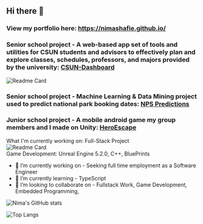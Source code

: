 ## Hi there 👋
### View my portfolio here: https://nimashafie.github.io/

### Senior school project - A web-based app set of tools and utilities for CSUN students and advisors to effectively plan and explore classes, schedules, professors, and majors provided by the university: <a href="https://github.com/kyeou/CSUN-Dashboard" target="_blank">CSUN-Dashboard</a>
![Readme Card](https://github-readme-stats.vercel.app/api/pin/?username=kyeou&repo=CSUN-Dashboard&theme=onedark)

### Senior school project - Machine Learning & Data Mining project used to predict national park booking dates: <a href="https://github.com/NimaShafie/NPS-Order-Date-Predictions" target="_blank">NPS Predictions</a>

### Junior school project - A mobile android game my group members and I made on Unity: <a href="https://play.google.com/store/apps/details?id=com.TJANA.HeroEscape" target="_blank">HeroEscape</a>

What I'm currently working on: Full-Stack Project<br>
![Readme Card](https://github-readme-stats.vercel.app/api/pin/?username=NimaShafie&repo=diabloiv-project&theme=onedark)
<br>Game Development: Unreal Engine 5.2.0, C++, BluePrints

- 🔭 I’m currently working on - Seeking full time employment as a Software Engineer
- 🌱 I’m currently learning - TypeScript
- 👯 I’m looking to collaborate on - Fullstack Work, Game Development, Embedded Programming,

![Nima's GitHub stats](https://github-readme-stats.vercel.app/api?username=NimaShafie&show_icons=true&theme=onedark)

![Top Langs](https://github-readme-stats.vercel.app/api/top-langs/?username=NimaShafie&size_weight=0&count_weight=1&theme=onedark)

<!--
**NimaShafie/NimaShafie** is a ✨ _special_ ✨ repository because its `README.md` (this file) appears on your GitHub profile.

Here are some ideas to get you started:
(work in progress) https://nimashafie.github.io/

- 🔭 I’m currently working on ...
- 🌱 I’m currently learning ...
- 👯 I’m looking to collaborate on ...
- 🤔 I’m looking for help with ...
- 💬 Ask me about ...
- 📫 How to reach me: ...
- 😄 Pronouns: ...
- ⚡ Fun fact: ...
-->

<!--
![GitHub stats](https://github-readme-stats.vercel.app/api?username=NimaShafie&show_icons=true&theme=tokyonight)
![Top Langs](https://github-readme-stats.vercel.app/api/top-langs/?username=NimaShafie&theme=tokyonight)
-->
